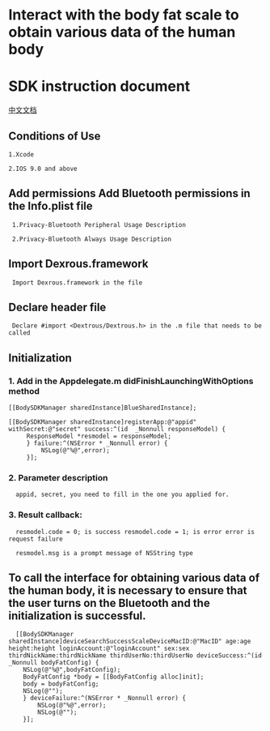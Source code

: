 # Interact with the body fat scale to obtain various data of the human body

# SDK instruction document

[中文文档](https://github.com/yoda-fox/bodyfatSDK-ios/edit/main/bodyfatSDk%20Chinese%20document.md)  

## Conditions of Use

    1.Xcode
   
    2.IOS 9.0 and above
## Add permissions Add Bluetooth permissions in the Info.plist file

     1.Privacy-Bluetooth Peripheral Usage Description
   
     2.Privacy-Bluetooth Always Usage Description
     
## Import Dexrous.framework

     Import Dexrous.framework in the file
     
## Declare header file

     Declare #import <Dextrous/Dextrous.h> in the .m file that needs to be called
     
## Initialization

   ### 1. Add in the Appdelegate.m didFinishLaunchingWithOptions method     
   
    [[BodySDKManager sharedInstance]BlueSharedInstance];
    
    [[BodySDKManager sharedInstance]registerApp:@"appid" withSecret:@"secret" success:^(id  _Nonnull responseModel) {
         ResponseModel *resmodel = responseModel;
         } failure:^(NSError * _Nonnull error) {
             NSLog(@"%@",error);
         }];
   ### 2. Parameter description        
         
      appid, secret, you need to fill in the one you applied for.     
      
   ### 3. Result callback:
   
      resmodel.code = 0; is success resmodel.code = 1; is error error is request failure
     
      resmodel.msg is a prompt message of NSString type
      
 ## To call the interface for obtaining various data of the human body, it is necessary to ensure that the user turns on the Bluetooth and the initialization is successful.
 
 
      [[BodySDKManager sharedInstance]deviceSearchSuccessScaleDeviceMacID:@"MacID" age:age height:height loginAccount:@"loginAccount" sex:sex thirdNickName:thirdNickName thirdUserNo:thirdUserNo deviceSuccess:^(id  _Nonnull bodyFatConfig) {
        NSLog(@"%@",bodyFatConfig);
        BodyFatConfig *body = [[BodyFatConfig alloc]init];
        body = bodyFatConfig;
        NSLog(@"");
        } deviceFailure:^(NSError * _Nonnull error) {
            NSLog(@"%@",error);
            NSLog(@"");
        }];
         
         
         
         
